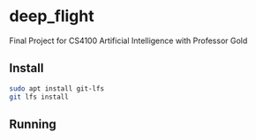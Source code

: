 # deep_flight
Final Project for CS4100 Artificial Intelligence with Professor Gold

## Install

``` bash
sudo apt install git-lfs
git lfs install
```

## Running


